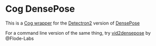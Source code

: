 # Cog DensePose
This is a [Cog wrapper](https://github.com/replicate/cog) for the [Detectron2](https://github.com/facebookresearch/detectron2) version of [DensePose](https://github.com/facebookresearch/detectron2/tree/main/projects/DensePose)

For a command line version of the same thing, try [vid2densepose](https://github.com/Flode-Labs/vid2densepose) by @Flode-Labs